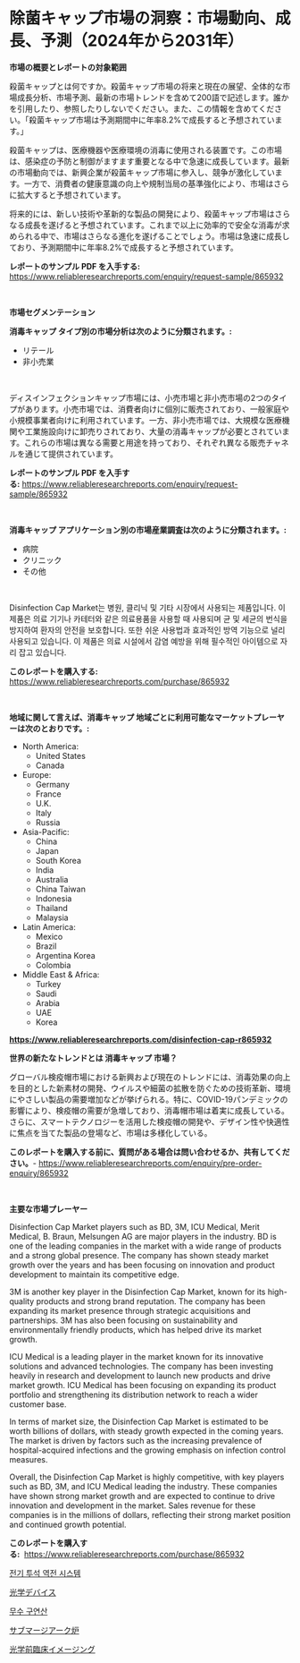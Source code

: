 <p><h1>除菌キャップ市場の洞察：市場動向、成長、予測（2024年から2031年）</h1></p><p><strong>市場の概要とレポートの対象範囲</strong></p>
<p><p>殺菌キャップとは何ですか。殺菌キャップ市場の将来と現在の展望、全体的な市場成長分析、市場予測、最新の市場トレンドを含めて200語で記述します。誰かを引用したり、参照したりしないでください。また、この情報を含めてください。「殺菌キャップ市場は予測期間中に年率8.2%で成長すると予想されています。」</p><p>殺菌キャップは、医療機器や医療環境の消毒に使用される装置です。この市場は、感染症の予防と制御がますます重要となる中で急速に成長しています。最新の市場動向では、新興企業が殺菌キャップ市場に参入し、競争が激化しています。一方で、消費者の健康意識の向上や規制当局の基準強化により、市場はさらに拡大すると予想されています。</p><p>将来的には、新しい技術や革新的な製品の開発により、殺菌キャップ市場はさらなる成長を遂げると予想されています。これまで以上に効率的で安全な消毒が求められる中で、市場はさらなる進化を遂げることでしょう。市場は急速に成長しており、予測期間中に年率8.2%で成長すると予想されています。</p></p>
<p><strong>レポートのサンプル PDF を入手する:</strong> <a href="https://www.reliableresearchreports.com/enquiry/request-sample/865932">https://www.reliableresearchreports.com/enquiry/request-sample/865932</a></p>
<p>&nbsp;</p>
<p><strong>市場セグメンテーション</strong></p>
<p><strong>消毒キャップ タイプ別の市場分析は次のように分類されます。:</strong></p>
<p><ul><li>リテール</li><li>非小売業</li></ul></p>
<p>&nbsp;</p>
<p><p>ディスインフェクションキャップ市場には、小売市場と非小売市場の2つのタイプがあります。小売市場では、消費者向けに個別に販売されており、一般家庭や小規模事業者向けに利用されています。一方、非小売市場では、大規模な医療機関や工業施設向けに卸売りされており、大量の消毒キャップが必要とされています。これらの市場は異なる需要と用途を持っており、それぞれ異なる販売チャネルを通じて提供されています。</p></p>
<p><strong>レポートのサンプル PDF を入手する:</strong>&nbsp;<a href="https://www.reliableresearchreports.com/enquiry/request-sample/865932">https://www.reliableresearchreports.com/enquiry/request-sample/865932</a></p>
<p>&nbsp;</p>
<p><strong> 消毒キャップ アプリケーション別の市場産業調査は次のように分類されます。:</strong></p>
<p><ul><li>病院</li><li>クリニック</li><li>その他</li></ul></p>
<p>&nbsp;</p>
<p><p>Disinfection Cap Market는 병원, 클리닉 및 기타 시장에서 사용되는 제품입니다. 이 제품은 의료 기기나 카테터와 같은 의료용품을 사용할 때 사용되며 균 및 세균의 번식을 방지하여 환자의 안전을 보호합니다. 또한 쉬운 사용법과 효과적인 방역 기능으로 널리 사용되고 있습니다. 이 제품은 의료 시설에서 감염 예방을 위해 필수적인 아이템으로 자리 잡고 있습니다.</p></p>
<p><strong>このレポートを購入する:</strong>&nbsp; <a href="https://www.reliableresearchreports.com/purchase/865932">https://www.reliableresearchreports.com/purchase/865932</a></p>
<p>&nbsp;</p>
<p><strong>地域に関して言えば、消毒キャップ 地域ごとに利用可能なマーケットプレーヤーは次のとおりです。:</strong></p>
<p><ul>
    <li>
        North America:
        <ul>
            <li>United States</li>
            <li>Canada</li>
        </ul>
    </li>
    <li>
        Europe:
        <ul>
            <li>Germany</li>
            <li>France</li>
            <li>U.K.</li>
            <li>Italy</li>
            <li>Russia</li>
        </ul>
    </li>
    <li>
        Asia-Pacific:
        <ul>
            <li>China</li>
            <li>Japan</li>
            <li>South Korea</li>
            <li>India</li>
            <li>Australia</li>
            <li>China Taiwan</li>
            <li>Indonesia</li>
            <li>Thailand</li>
            <li>Malaysia</li>
        </ul>
    </li>
    <li>
        Latin America:
        <ul>
            <li>Mexico</li>
            <li>Brazil</li>
            <li>Argentina Korea</li>
            <li>Colombia</li>
        </ul>
    </li>
    <li>
        Middle East & Africa:
        <ul>
            <li>Turkey</li>
            <li>Saudi</li>
            <li>Arabia</li>
            <li>UAE</li>
            <li>Korea</li>
        </ul>
    </li>
    </ul></p>
<p><strong><a href="https://www.reliableresearchreports.com/disinfection-cap-r865932">https://www.reliableresearchreports.com/disinfection-cap-r865932</a></strong>&nbsp;</p>
<p><strong>世界の新たなトレンドとは 消毒キャップ 市場？</strong></p>
<p><p>グローバル検疫帽市場における新興および現在のトレンドには、消毒効果の向上を目的とした新素材の開発、ウイルスや細菌の拡散を防ぐための技術革新、環境にやさしい製品の需要増加などが挙げられる。特に、COVID-19パンデミックの影響により、検疫帽の需要が急増しており、消毒帽市場は着実に成長している。さらに、スマートテクノロジーを活用した検疫帽の開発や、デザイン性や快適性に焦点を当てた製品の登場など、市場は多様化している。</p></p>
<p><strong>このレポートを購入する前に、質問がある場合は問い合わせるか、共有してください。</strong>- <a href="https://www.reliableresearchreports.com/enquiry/pre-order-enquiry/865932">https://www.reliableresearchreports.com/enquiry/pre-order-enquiry/865932</a></p>
<p>&nbsp;</p>
<p><strong>主要な市場プレーヤー</strong></p>
<p><p>Disinfection Cap Market players such as BD, 3M, ICU Medical, Merit Medical, B. Braun, Melsungen AG are major players in the industry. BD is one of the leading companies in the market with a wide range of products and a strong global presence. The company has shown steady market growth over the years and has been focusing on innovation and product development to maintain its competitive edge. </p><p>3M is another key player in the Disinfection Cap Market, known for its high-quality products and strong brand reputation. The company has been expanding its market presence through strategic acquisitions and partnerships. 3M has also been focusing on sustainability and environmentally friendly products, which has helped drive its market growth.</p><p>ICU Medical is a leading player in the market known for its innovative solutions and advanced technologies. The company has been investing heavily in research and development to launch new products and drive market growth. ICU Medical has been focusing on expanding its product portfolio and strengthening its distribution network to reach a wider customer base.</p><p>In terms of market size, the Disinfection Cap Market is estimated to be worth billions of dollars, with steady growth expected in the coming years. The market is driven by factors such as the increasing prevalence of hospital-acquired infections and the growing emphasis on infection control measures.</p><p>Overall, the Disinfection Cap Market is highly competitive, with key players such as BD, 3M, and ICU Medical leading the industry. These companies have shown strong market growth and are expected to continue to drive innovation and development in the market. Sales revenue for these companies is in the millions of dollars, reflecting their strong market position and continued growth potential.</p></p>
<p><strong>このレポートを購入する:</strong>&nbsp;&nbsp;<a href="https://www.reliableresearchreports.com/purchase/865932">https://www.reliableresearchreports.com/purchase/865932</a></p>
<p><p><a href="https://github.com/Howaoole34545/Market-Research-Report-List-1/blob/main/767352829708.md">전기 투석 역전 시스템</a></p><p><a href="https://github.com/AaronVargas43/Market-Research-Report-List-1/blob/main/842752332675.md">光学デバイス</a></p><p><a href="https://github.com/JackieFauhey9089475/Market-Research-Report-List-1/blob/main/795453529710.md">무수 구연산</a></p><p><a href="https://medium.com/@carlieshields/%E6%BD%9C%E5%9C%A8%E6%BA%B6%E5%B0%84%E7%82%89%E5%B8%82%E5%A0%B4%E6%8C%87%E6%A8%99%E3%81%AE%E8%A7%A3%E8%AA%AD-%E5%B8%82%E5%A0%B4%E3%82%B7%E3%82%A7%E3%82%A2-%E3%83%88%E3%83%AC%E3%83%B3%E3%83%89-%E6%88%90%E9%95%B7%E3%83%91%E3%82%BF%E3%83%BC%E3%83%B3-b6be9f87d02b">サブマージアーク炉</a></p><p><a href="https://github.com/CloydAbbott2023/Market-Research-Report-List-1/blob/main/146070332676.md">光学前臨床イメージング</a></p></p>